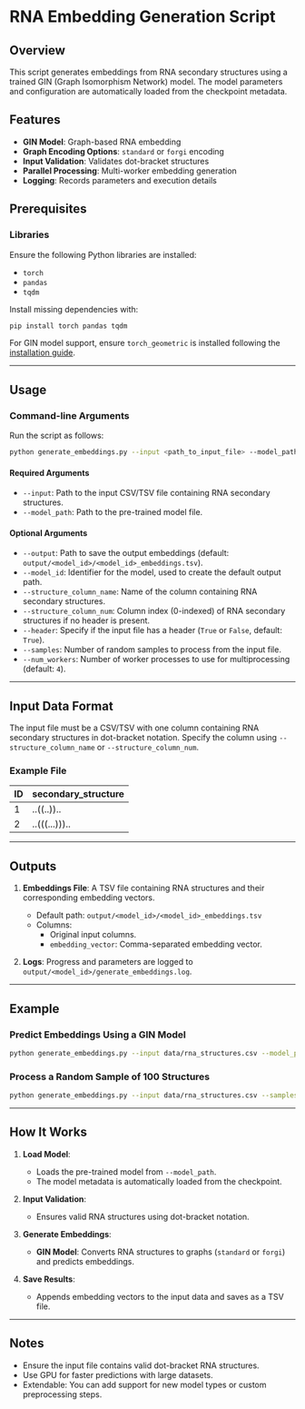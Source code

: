 # RNA Embedding Generation Script

## Overview

This script generates embeddings from RNA secondary structures using a trained GIN (Graph Isomorphism Network) model. The model parameters and configuration are automatically loaded from the checkpoint metadata.

## Features

- **GIN Model**: Graph-based RNA embedding
- **Graph Encoding Options**: `standard` or `forgi` encoding
- **Input Validation**: Validates dot-bracket structures
- **Parallel Processing**: Multi-worker embedding generation
- **Logging**: Records parameters and execution details

## Prerequisites

### Libraries

Ensure the following Python libraries are installed:

- `torch`
- `pandas`
- `tqdm`

Install missing dependencies with:

```bash
pip install torch pandas tqdm
```

For GIN model support, ensure `torch_geometric` is installed following the [installation guide](https://pytorch-geometric.readthedocs.io/en/latest/notes/installation.html).

---

## Usage

### Command-line Arguments

Run the script as follows:

```bash
python generate_embeddings.py --input <path_to_input_file> --model_path <path_to_model_checkpoint> [options]
```

#### Required Arguments

- `--input`: Path to the input CSV/TSV file containing RNA secondary structures.
- `--model_path`: Path to the pre-trained model file.

#### Optional Arguments

- `--output`: Path to save the output embeddings (default: `output/<model_id>/<model_id>_embeddings.tsv`).
- `--model_id`: Identifier for the model, used to create the default output path.
- `--structure_column_name`: Name of the column containing RNA secondary structures.
- `--structure_column_num`: Column index (0-indexed) of RNA secondary structures if no header is present.
- `--header`: Specify if the input file has a header (`True` or `False`, default: `True`).
- `--samples`: Number of random samples to process from the input file.
- `--num_workers`: Number of worker processes to use for multiprocessing (default: `4`).

---

## Input Data Format

The input file must be a CSV/TSV with one column containing RNA secondary structures in dot-bracket notation. Specify the column using `--structure_column_name` or `--structure_column_num`.

### Example File

| ID  | secondary_structure         |
|-----|-----------------------------|
| 1   | ..((..))..                 |
| 2   | ..(((...)))..              |

---

## Outputs

1. **Embeddings File**: A TSV file containing RNA structures and their corresponding embedding vectors.
   - Default path: `output/<model_id>/<model_id>_embeddings.tsv`
   - Columns:
     - Original input columns.
     - `embedding_vector`: Comma-separated embedding vector.

2. **Logs**: Progress and parameters are logged to `output/<model_id>/generate_embeddings.log`.

---

## Example

### Predict Embeddings Using a GIN Model

```bash
python generate_embeddings.py --input data/rna_structures.csv --model_path saved_model/gin_model.pth
```

### Process a Random Sample of 100 Structures

```bash
python generate_embeddings.py --input data/rna_structures.csv --samples 100 --model_path saved_model/gin_model.pth
```

---

## How It Works

1. **Load Model**:
   - Loads the pre-trained model from `--model_path`.
   - The model metadata is automatically loaded from the checkpoint.

2. **Input Validation**:
   - Ensures valid RNA structures using dot-bracket notation.

3. **Generate Embeddings**:
   - **GIN Model**: Converts RNA structures to graphs (`standard` or `forgi`) and predicts embeddings.

4. **Save Results**:
   - Appends embedding vectors to the input data and saves as a TSV file.

---

## Notes

- Ensure the input file contains valid dot-bracket RNA structures.
- Use GPU for faster predictions with large datasets.
- Extendable: You can add support for new model types or custom preprocessing steps.
